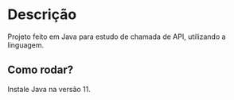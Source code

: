 # Descrição

Projeto feito em Java para estudo de chamada de API, utilizando a linguagem.

## Como rodar?

Instale Java na versão 11.
